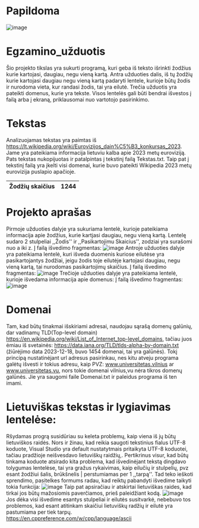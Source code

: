 # Papildoma
![image](https://github.com/JurgisMickeviciusDM/Egzamino_uzduotis/assets/144474535/5a685fd6-684a-4796-8266-24bc02c0d86a)



# Egzamino_užduotis
Šio projekto tikslas yra sukurti programą, kuri geba iš teksto išrinkti žodžius kurie kartojasi, daugiau, negu vieną kartą. Antra užduoties dalis, iš tų žodžių kurie kartojasi daugiau negu vieną kartą padaryti lentele, kurioje būtų žodis ir nurodoma vieta, kur randasi žodis, tai yra eilutė. Trečia užduotis yra pateikti domenus, kurie yra tekste. Visos lentelės gali būti bendrai išvestos į failą arba į ekraną, priklausomai nuo vartotojo pasirinkimo.
# Tekstas
Analizuojamas tekstas yra paimtas iš https://lt.wikipedia.org/wiki/Eurovizijos_dain%C5%B3_konkursas_2023. Jame yra pateikiama informacija lietuviu kalba apie 2023 metų euroviziją. Pats tekstas nukopijuotas ir patalpintas į tekstinį failą Tekstas.txt. Taip pat į tekstinį failą yra įkelti visi domenai, kurie buvo pateikti Wikipedia 2023 metų eurovizija puslapio apačioje.

| Žodžių skaičius | 1244 |
|:----------------------------:|:-------------:|
# Projekto aprašas
Pirmoje užduoties dalyje yra sukuriama lentelė, kurioje pateikiama informacija apie žodžius, kurie kartjasi daugiau, negu vieną kartą. Lentelę sudaro 2 stulpeliai ,,Žodis'' ir ,,Pasikartojimu Skaicius'', zodziai yra surašomi nuo a iki z.
Į failą išvedimo fragmentas:
![image](https://github.com/JurgisMickeviciusDM/Egzamino_uzduotis/assets/144474535/05eca3ff-c27d-43e3-8593-e9bcd9332fb7)
Antroje užduoties dalyje yra pateikiama lentelė, kuri išveda duomenis kuriose eilutėse yra pasikartojantys žodžiai, jeigu žodis toje eilutėje kartojasi daugiau, negu vieną kartą, tai nurodomas pasikartojimų skaičius.
Į failą išvedimo fragmentas:
![image](https://github.com/JurgisMickeviciusDM/Egzamino_uzduotis/assets/144474535/64483856-970c-4a69-9f56-0b512f4147b7)
Trečioje užduoties dalyje yra pateikiama lentelė, kurioje išvedama informacija apie domenus:
Į failą išvedimo fragmentas:
![image](https://github.com/JurgisMickeviciusDM/Egzamino_uzduotis/assets/144474535/b97816c1-3fe6-4be0-957f-a924e5f61aa8)
# Domenai
Tam, kad būtų tinakmai išskiriami adresai, naudojau sąrašą domenų galūnių, dar vadinamų TLD(Top-level domain) https://en.wikipedia.org/wiki/List_of_Internet_top-level_domains, tačiau juos ėmiau iš svetainės: https://data.iana.org/TLD/tlds-alpha-by-domain.txt
(žiūrėjimo data 2023-12-18, buvo 1454 domenai, tai yra galūnės). Tokį principą nustatinėjant url adresus pasirinkau, nes kitu atveju programa galėtų išvesti ir tokius adresu, kaip PVZ: www.universitetas.vilnius ar www.universitetas.vu, nors tokie domenai vilnius,vu nėra tikros domenų galūnės. Jie yra saugomi faile Domenai.txt ir paleidus programa iš ten imami.
# Lietuviškas tekstas ir lygiavimas lentelėse:
Ršydamas progrą susidūriau su keleta problemų, kaip viena iš jų būtų lietuviškos raidės. Nors ir žinau, kad reikia saugoti tekstinius fialus UTF-8 koduote, Visual Studio yra default nustatytmais pritaikyta UTF-8 koduotei, tačiau pradžioje neišvesdavo lietuviškų raidžių,. Pertikrinus visur, kad būtų tinkama koduote atsirado kita problema, kad išvedinėjant tekstą dingdavo tolygumas lentelėse, tai yra gražus rykaivimas, kaip eilučių ir stulpelių, pvz esant žodžiui šalis, brūkšnelis | perstumiamas per 1 ,,tarpą''. Tad teko ieškoti sprendimo, pasitelkes formums radau, kad reiktų pabandyti išvedime taikyti tokia funkcija:
![image](https://github.com/JurgisMickeviciusDM/Egzamino_uzduotis/assets/144474535/146ac28a-b3b0-4f5b-8df5-b10f4cf82bd3)
Taip pat apsiračiau ir atskirtai lietuviškas raides, kad tirkai jos būtų mažosiomis paverčiamos, prieš paleidžiant kodą.
![image](https://github.com/JurgisMickeviciusDM/Egzamino_uzduotis/assets/144474535/32250c97-d32d-49bb-b5b6-bbc11a5a7fc0)
Jos dėka visi išvedime esantys stulpeliai ir eilutės susitvarkė, nebebuvo tos problemos, kad esant atitinkam skaičiui lietuviškų radžių ir eilutė yra pastumiama per tiek tarpų.
https://en.cppreference.com/w/cpp/language/ascii

